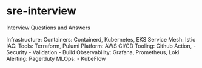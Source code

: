 # sre-interview
Interview Questions and Answers

Infrastructure:
     Containers: Containerd, Kubernetes, EKS
        Service Mesh: Istio
IAC: 
    Tools: Terraform, Pulumi
    Platform: AWS
CI/CD Tooling: Github Action,
    - Security
    - Validation
    - Build
Observability: Grafana, Prometheus, Loki
Alerting: Pagerduty
MLOps:
    - KubeFlow


